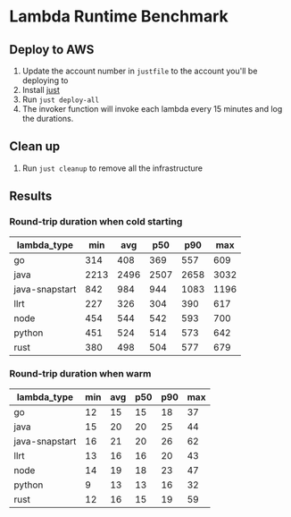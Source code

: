 # Lambda Runtime Benchmark

## Deploy to AWS
1. Update the account number in `justfile` to the account you'll be deploying to
1. Install [just](https://github.com/casey/just)
1. Run `just deploy-all`
1. The invoker function will invoke each lambda every 15 minutes and log the durations.


## Clean up
1. Run `just cleanup` to remove all the infrastructure

## Results

### Round-trip duration when cold starting
|lambda_type   |min |avg |p50 |p90 |max |
|--------------|----|----|----|----|----|
|go            |314 |408 |369 |557 |609 |
|java          |2213|2496|2507|2658|3032|
|java-snapstart|842 |984 |944 |1083|1196|
|llrt          |227 |326 |304 |390 |617 |
|node          |454 |544 |542 |593 |700 |
|python        |451 |524 |514 |573 |642 |
|rust          |380 |498 |504 |577 |679 |

### Round-trip duration when warm
|lambda_type   |min |avg |p50 |p90 |max |
|--------------|----|----|----|----|----|
|go            |12  |15  |15  |18  |37  |
|java          |15  |20  |20  |25  |44  |
|java-snapstart|16  |21  |20  |26  |62  |
|llrt          |13  |16  |16  |20  |43  |
|node          |14  |19  |18  |23  |47  |
|python        |9   |13  |13  |16  |32  |
|rust          |12  |16  |15  |19  |59  |
